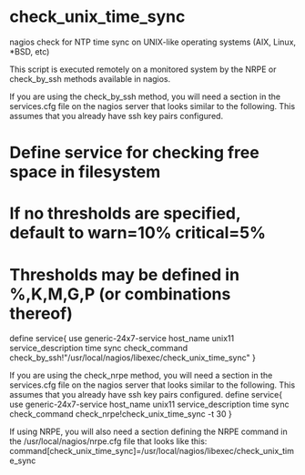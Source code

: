 # check_unix_time_sync
nagios check for NTP time sync on UNIX-like operating systems (AIX, Linux, *BSD, etc)

This script is executed remotely on a monitored system by the NRPE or check_by_ssh methods available in nagios.

If you are using the check_by_ssh method, you will need a section in the services.cfg
file on the nagios server that looks similar to the following.
This assumes that you already have ssh key pairs configured.
   # Define service for checking free space in filesystem
   # If no thresholds are specified, default to warn=10% critical=5%
   # Thresholds may be defined in %,K,M,G,P (or combinations thereof)
   define service{
           use                             generic-24x7-service
           host_name                       unix11
           service_description             time sync
           check_command                   check_by_ssh!"/usr/local/nagios/libexec/check_unix_time_sync"
           }

If you are using the check_nrpe method, you will need a section in the services.cfg
file on the nagios server that looks similar to the following.
This assumes that you already have ssh key pairs configured.
   define service{
           use                             generic-24x7-service
           host_name                       unix11
           service_description             time sync
           check_command                   check_nrpe!check_unix_time_sync -t 30
           }

If using NRPE, you will also need a section defining the NRPE command in the /usr/local/nagios/nrpe.cfg file that looks like this:
command[check_unix_time_sync]=/usr/local/nagios/libexec/check_unix_time_sync


